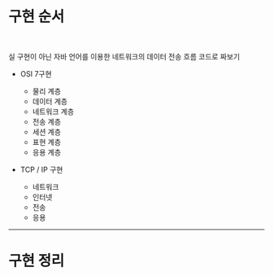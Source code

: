 # 구현 순서

<br/>

실 구현이 아닌 자바 언어를 이용한 네트워크의 데이터 전송 흐름 코드로 짜보기

 - OSI 7구현
   - 물리 계층
   - 데이터 계층
   - 네트워크 계층
   - 전송 계층
   - 세션 계층
   - 표현 계층
   - 응용 계층


 - TCP / IP 구현
   - 네트워크
   - 인터넷
   - 전송
   - 응용


---

# 구현 정리

<br/>

